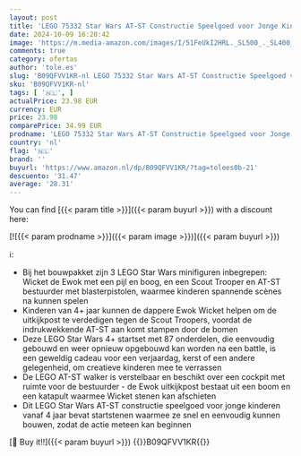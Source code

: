 ```yaml
---
layout: post
title: 'LEGO 75332 Star Wars AT-ST Constructie Speelgoed voor Jonge Kinderen vanaf 4  met Minifiguren van Wicket en een Scout Trooper  Inclusief Startsteen'
date: 2024-10-09 16:20:42
image: 'https://m.media-amazon.com/images/I/51FeUkI2HRL._SL500_._SL400_.jpg'
comments: true
category: ofertas
author: 'tole.es'
slug: 'B09QFVV1KR-nl LEGO 75332 Star Wars AT-ST Constructie Speelgoed voor...'
sku: 'B09QFVV1KR-nl'
tags: [ '🇳🇱', ]
actualPrice: 23.98 EUR
currency: EUR
price: 23.98
comparePrice: 34.99 EUR
prodname: 'LEGO 75332 Star Wars AT-ST Constructie Speelgoed voor Jonge Kinderen vanaf 4  met Minifiguren van Wicket en een Scout Trooper  Inclusief Startsteen'
country: 'nl'
flag: '🇳🇱'
brand: ''
buyurl: 'https://www.amazon.nl/dp/B09QFVV1KR/?tag=tolees0b-21'
descuento: '31.47'
average: '28.31'
---
```


You can find [{{< param title >}}]({{< param buyurl >}}) with a discount here:

[![{{< param prodname >}}]({{< param image >}})]({{< param buyurl >}})

ℹ️:

- Bij het bouwpakket zijn 3 LEGO Star Wars minifiguren inbegrepen: Wicket de Ewok met een pijl en boog, en een Scout Trooper en AT-ST bestuurder met blasterpistolen, waarmee kinderen spannende scènes na kunnen spelen
- Kinderen van 4+ jaar kunnen de dappere Ewok Wicket helpen om de uitkijkpost te verdedigen tegen de Scout Troopers, voordat de indrukwekkende AT-ST aan komt stampen door de bomen
- Deze LEGO Star Wars 4+ startset met 87 onderdelen, die eenvoudig gebouwd en weer opnieuw opgebouwd kan worden na een battle, is een geweldig cadeau voor een verjaardag, kerst of een andere gelegenheid, om creatieve kinderen mee te verrassen
- De LEGO AT-ST walker is verstelbaar en beschikt over een cockpit met ruimte voor de bestuurder - de Ewok uitkijkpost bestaat uit een boom en een katapult waarmee Wicket stenen kan afschieten
- Dit LEGO Star Wars AT-ST constructie speelgoed voor jonge kinderen vanaf 4 jaar bevat startstenen waarmee ze snel en eenvoudig kunnen bouwen, zodat de actie meteen kan beginnen

[🛒 Buy it!!]({{< param buyurl >}})
{{<world>}}B09QFVV1KR{{</world>}}
